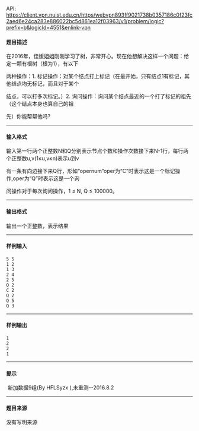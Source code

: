 API: https://client.vpn.nuist.edu.cn/https/webvpn893ff9021738b0357186c0f23fc2aed6e24ca283e886022bc5d861ea12f03963/v1/problem/logic?prefix=b&logicId=4551&enlink-vpn

#### 题目描述

在2016年，佳媛姐姐刚刚学习了树，非常开心。现在他想解决这样一个问题：给定一颗有根树（根为1），有以下

两种操作：1. 标记操作：对某个结点打上标记（在最开始，只有结点1有标记，其他结点均无标记，而且对于某个

结点，可以打多次标记。）2. 询问操作：询问某个结点最近的一个打了标记的祖先（这个结点本身也算自己的祖

先）你能帮帮他吗?

---

#### 输入格式

输入第一行两个正整数N和Q分别表示节点个数和操作次数接下来N-1行，每行两个正整数u,v(1≤u,v≤n)表示u到v

有一条有向边接下来Q行，形如“opernum”oper为“C”时表示这是一个标记操作,oper为“Q”时表示这是一个询

问操作对于每次询问操作，1 ≤ N, Q ≤ 100000。

---

#### 输出格式

输出一个正整数，表示结果

---

#### 样例输入
```
5 5
1 2
1 3
2 4
2 5
Q 2
C 2
Q 2
Q 5
Q 3
```

---

#### 样例输出
```
1 
2 
2 
1
```

---

#### 提示

 新加数据9组(By HFLSyzx ),未重测--2016.8.2

---

#### 题目来源

没有写明来源